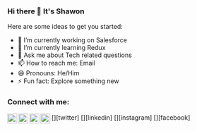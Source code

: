 ### Hi there 👋 It's Shawon

Here are some ideas to get you started:

- 🔭 I’m currently working on Salesforce
- 🌱 I’m currently learning Redux
- 💬 Ask me about Tech related questions
- 📫 How to reach me: Email
- 😄 Pronouns: He/Him
- ⚡ Fun fact: Explore something new

### Connect with me:

[<img align="left" alt="shshawon39 | Twitter" width="22px" src="https://cdn.jsdelivr.net/npm/simple-icons@v3/icons/twitter.svg" />][twitter]
[<img align="left" alt="shawon39 | LinkedIn" width="22px" src="https://cdn.jsdelivr.net/npm/simple-icons@v3/icons/linkedin.svg" />][linkedin]
[<img align="left" alt="shaw0n39 | Instagram" width="22px" src="https://cdn.jsdelivr.net/npm/simple-icons@v3/icons/instagram.svg" />][instagram]
[<img align="left" alt="sh.shawon1 | Facebook" width="22px" src="https://cdn.jsdelivr.net/npm/simple-icons@v3/icons/facebook.svg" />][facebook]

